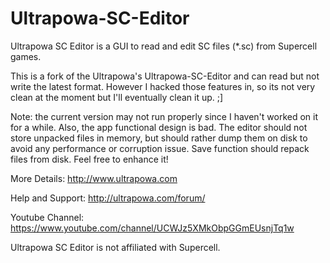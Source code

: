 # Ultrapowa-SC-Editor
Ultrapowa SC Editor is a GUI to read and edit SC files (*.sc) from Supercell games.

This is a fork of the Ultrapowa's Ultrapowa-SC-Editor and can read but not write the latest format.
However I hacked those features in, so its not very clean at the moment but I'll eventually clean it up. ;]

Note: the current version may not run properly since I haven't worked on it for a while.
Also, the app functional design is bad. The editor should not store unpacked files in memory, but should rather dump them on disk to avoid any performance or corruption issue. Save function should repack files from disk. Feel free to enhance it!

More Details: http://www.ultrapowa.com

Help and Support: http://ultrapowa.com/forum/

Youtube Channel: https://www.youtube.com/channel/UCWJz5XMkObpGGmEUsnjTq1w

Ultrapowa SC Editor is not affiliated with Supercell.
